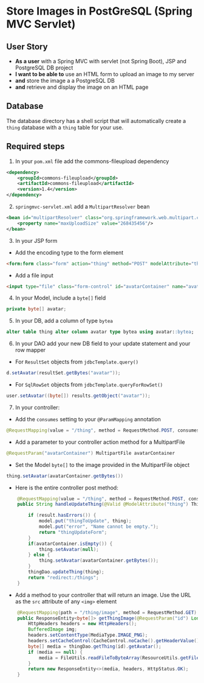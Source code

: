 # Store Images in PostGreSQL (Spring MVC Servlet)

## User Story

- **As a user** with a Spring MVC with servlet (not Spring Boot), JSP and PostgreSQL DB project
- **I want to be able to** use an HTML form to upload an image to my server
- **and** store the image a a PostgreSQL DB
- **and** retrieve and display the image on an HTML page

## Database

The database directory has a shell script that will automatically create a `thing` database with a `thing` table for your use.

## Required steps

1. In your `pom.xml` file add the commons-fileupload dependency
```xml
<dependency>
    <groupId>commons-fileupload</groupId>
    <artifactId>commons-fileupload</artifactId>
    <version>1.4</version>
</dependency>
```
2. `springmvc-servlet.xml` add a `MultipartResolver` bean
```xml
<bean id="multipartResolver" class="org.springframework.web.multipart.commons.CommonsMultipartResolver">
   	<property name="maxUploadSize" value="268435456"/>
</bean>
```

3. In your JSP form
- Add the encoding type to the form element
```html
<form:form class="form" action="thing" method="POST" modelAttribute="thingToUpdate" enctype="multipart/form-data">
```
- Add a file input
```html
<input type="file" class="form-control" id="avatarContainer" name="avatarContainer" value=""/>
```
4. In your Model, include a `byte[]`  field
```java
private byte[] avatar;
```
5. In your DB, add a column of type `bytea`

```sql
alter table thing alter column avatar type bytea using avatar::bytea;
```
6. In your DAO add your new DB field to your update statement and your row mapper
- For `ResultSet` objects from `jdbcTemplate.query()` 
```java
d.setAvatar(resultSet.getBytes("avatar"));

```
- For `SqlRowSet` objects from `jdbcTemplate.queryForRowSet()`
```java
user.setAvatar((byte[]) results.getObject("avatar"));
```

7. In your controller:

- Add the `consumes` setting to your `@ParamMapping` annotation
```java
@RequestMapping(value = "/thing", method = RequestMethod.POST, consumes = {MULTIPART_FORM_DATA_VALUE})
```
- Add a parameter to your controller action method for a MultipartFile
```java
@RequestParam("avatarContainer") MultipartFile avatarContainer
```
- Set the Model `byte[]` to the image provided in the MultipartFile object

```java
thing.setAvatar(avatarContainer.getBytes())
```

- Here is the entire controller post method:

```java
    @RequestMapping(value = "/thing", method = RequestMethod.POST, consumes = {MULTIPART_FORM_DATA_VALUE})
    public String handleUpdateThing(@Valid @ModelAttribute("thing") Thing thing, BindingResult result, @RequestParam("avatarContainer") MultipartFile avatarContainer, ModelMap model) throws IOException {

        if (result.hasErrors()) {
            model.put("thingToUpdate", thing);
            model.put("error", "Name cannot be empty.");
            return "thingUpdateForm";
        }
        if(avatarContainer.isEmpty()) {
            thing.setAvatar(null);
        } else {
            thing.setAvatar(avatarContainer.getBytes());
        }
        thingDao.updateThing(thing);
        return "redirect:/things";
    }
```
- Add a method to your controller that will return an image. Use the URL as the `src` attribute of any `<img>` element
```java
    @RequestMapping(path = "/thing/image", method = RequestMethod.GET)
    public ResponseEntity<byte[]> getThingImage(@RequestParam("id") Long id) throws IOException {
        HttpHeaders headers = new HttpHeaders();
        BufferedImage img;
        headers.setContentType(MediaType.IMAGE_PNG);
        headers.setCacheControl(CacheControl.noCache().getHeaderValue());
        byte[] media = thingDao.getThing(id).getAvatar();
        if (media == null) {
            media = FileUtils.readFileToByteArray(ResourceUtils.getFile("classpath:../../img/150.png"));
        }
        return new ResponseEntity<>(media, headers, HttpStatus.OK);
    }

```
